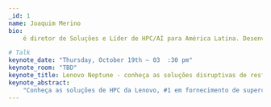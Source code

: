 ```yaml
---
_id: 1
name: Joaquim Merino
bio:
    é diretor de Soluções e Líder de HPC/AI para América Latina. Desenvolveu seus estudos em Ciências exatas, Humanas e destaque em empreendedorismo. 33 anos de experiência em provedores de tecnologia para o desenvolvimento da Computação Científica e de Alto Desempenho. Tem experiência em projetos de alta complexidade, performance e eficiência classe TOP500.

# Talk
keynote_date: "Thursday, October 19th — 03  :30 pm"
keynote_room: "TBD"
keynote_title: Lenovo Neptune - conheça as soluções disruptivas de resfriamento líquido de servidores.
keynote_abstract:
    "Conheça as soluções de HPC da Lenovo, #1 em fornecimento de supercomputadores da Top500. Surpreenda-se com o Lenovo Neptune, tecnologia de resfriamento líquido de servidores que garante melhor performance, economia e possibilita empresas e organizações à atingirem seus objetivos de ESG."
---
```

